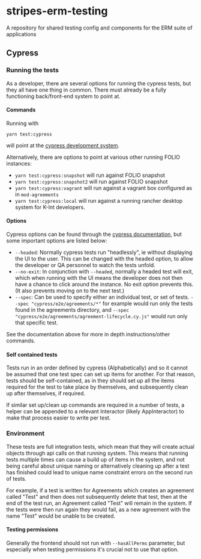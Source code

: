 # stripes-erm-testing
A repository for shared testing config and components for the ERM suite of applications

## Cypress
### Running the tests
As a developer, there are several options for running the cypress tests, but they all have one thing in common. There must already be a fully functioning back/front-end system to point at.

#### Commands
Running with
```
yarn test:cypress
```
will point at the [cypress development system](https://folio-testing-cypress-diku.ci.folio.org/).

Alternatively, there are options to point at various other running FOLIO instances:
- `yarn test:cypress:snapshot` will run against FOLIO snapshot
- `yarn test:cypress:snapshot2` will run against FOLIO snapshot
- `yarn test:cypress:vagrant` will run against a vagrant box configured as in `mod-agreements`
- `yarn test:cypress:local` will run against a running rancher desktop system for K-Int developers.

#### Options
Cypress options can be found through the [cypress documentation](https://docs.cypress.io/guides/guides/command-line), but some important options are listed below:
- `--headed`: Normally cypress tests run "headlessly", ie without displaying the UI to the user. This can be changed with the headed option, to allow the developer or QA personnel to watch the tests unfold.
- `--no-exit`: In conjunction with `--headed`, normally a headed test will exit, which when running with the UI means the developer does not then have a chance to click around the instance. No exit option prevents this. (It also prevents moving on to the next test.)
- `--spec`: Can be used to specify either an individual test, or set of tests. `--spec "cypress/e2e/agreements/*"` for example would run only the tests found in the agreements directory, and `--spec "cypress/e2e/agreements/agreement-lifecycle.cy.js"` would run only that specific test.

See the documentation above for more in depth instructions/other commands.

#### Self contained tests
Tests run in an order defined by cypress (Alphabetically) and so it cannot be assumed that one test spec can set up items for another. For that reason, tests should be self-contained, as in they should set up all the items required for the test to take place by themselves, and subsequently clean up after themselves, if required.

If similar set up/clean up commands are required in a number of tests, a helper can be appended to a relevant Interactor (likely AppInteractor) to make that process easier to write per test.

### Environment
These tests are full integration tests, which mean that they will create actual objects through api calls on that running system. This means that running tests multiple times can cause a build up of items in the system, and not being careful about unique naming or alternatively cleaning up after a test has finished could lead to unique name constraint errors on the second run of tests.

For example, if a test is written for Agreements which creates an agreement called "Test" and then does not subsequently delete that test, then at the end of the test run, an Agreement called "Test" will remain in the system. If the tests were then run again they would fail, as a new agreement with the name "Test" would be unable to be created.

#### Testing permissions
Generally the frontend should not run with `--hasAllPerms` parameter, but especially when testing permissions it's crucial not to use that option.